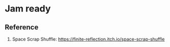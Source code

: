 # Jam ready

## Reference

1. Space Scrap Shuffle: https://finite-reflection.itch.io/space-scrap-shuffle

